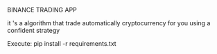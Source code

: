 BINANCE TRADING APP

it 's a algorithm that trade automatically cryptocurrency for you
using a confident strategy

Execute: pip install -r requirements.txt
